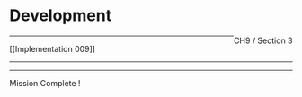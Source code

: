 # Development

<span style="float: right">CH9 / Section 3</span>
<hr>
[[Implementation 009]]
<hr>

<hr>
Mission Complete !


